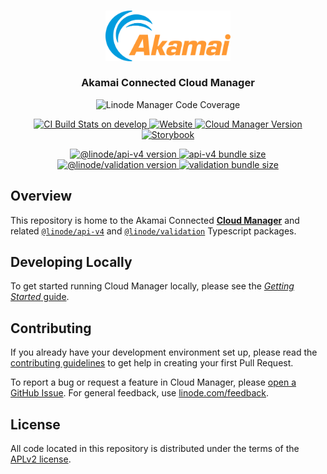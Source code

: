 <h3 align="center">
  <img src="https://github.com/linode/manager/blob/develop/packages/manager/src/assets/logo/akamai-logo.svg" width="200" />
  <br />
  <br />
  Akamai Connected Cloud Manager
</h3>

<p align="center">
  <img alt="Linode Manager Code Coverage" src="https://cloud-manager-coverage.us-east-1.linodeobjects.com/badges.svg?v=1" />
</p>

<p align="center">
  <a href="https://github.com/linode/manager/actions/workflows/ci.yml">
    <img src="https://github.com/linode/manager/actions/workflows/ci.yml/badge.svg?branch=develop" alt="CI Build Stats on develop" />
  </a>
  <a href="https://cloud.linode.com">
  <img alt="Website" src="https://img.shields.io/website?down_color=red&down_message=outage&label=cloud.linode.com&up_color=green&up_message=up&url=https%3A%2F%2Fcloud.linode.com" />
  </a>
  <a href="https://github.com/linode/manager/releases">
    <img src="https://img.shields.io/github/package-json/v/linode/manager?filename=packages%2Fmanager%2Fpackage.json&label=cloud.linode.com" alt="Cloud Manager Version" />
  </a>
  <a href="https://design.linode.com">
    <img src="https://cdn.jsdelivr.net/gh/storybookjs/brand@main/badge/badge-storybook.svg" alt="Storybook" />
  </a>
</p>
<p align="center">
  <a href="https://www.npmjs.com/package/@linode/api-v4">
    <img src="https://img.shields.io/npm/v/@linode/api-v4?label=%40linode%2Fapi-v4" alt="@linode/api-v4 version" />
  </a>
  <a href="https://bundlephobia.com/package/@linode/api-v4">
    <img alt="api-v4 bundle size" src="https://img.shields.io/bundlephobia/min/@linode/api-v4?label=api-v4 size">
  </a>
  <a href="https://www.npmjs.com/package/@linode/validation">
    <img src="https://img.shields.io/npm/v/@linode/validation?label=%40linode%2Fvalidation" alt="@linode/validation version" />
  </a>
  <a href="https://bundlephobia.com/package/@linode/validation">
    <img alt="validation bundle size" src="https://img.shields.io/bundlephobia/min/@linode/validation?label=validation size">
  </a>
  
</p>

## Overview

This repository is home to the Akamai Connected **[Cloud Manager](https://cloud.linode.com)** and related [`@linode/api-v4`](packages/api-v4/) and [`@linode/validation`](packages/validation/) Typescript packages.

## Developing Locally

To get started running Cloud Manager locally, please see the [_Getting Started_ guide](docs/GETTING_STARTED.md).

## Contributing

If you already have your development environment set up, please read the [contributing guidelines](docs/CONTRIBUTING.md) to get help in creating your first Pull Request.

To report a bug or request a feature in Cloud Manager, please [open a GitHub Issue](https://github.com/linode/manager/issues/new). For general feedback, use [linode.com/feedback](https://www.linode.com/feedback/).

## License

All code located in this repository is distributed under the terms of the [APLv2
license](LICENSE).
